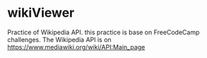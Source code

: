 # wikiViewer
Practice of Wikipedia API.
this practice is base on FreeCodeCamp challenges.
The Wikipedia API is on https://www.mediawiki.org/wiki/API:Main_page

